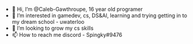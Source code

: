 - 👋 Hi, I’m @Caleb-Gawthroupe, 16 year old programer
- 👀 I’m interested in gamedev, cs, DS&Al, learning and trying getting in to my dream school - uwaterloo
- 💞️ I’m looking to grow my cs skills
- 📫 How to reach me discord - Spingky#9476

<!---
Caleb-Gawthroupe/Caleb-Gawthroupe is a ✨ special ✨ repository because its `README.md` (this file) appears on your GitHub profile.
You can click the Preview link to take a look at your changes.
--->
